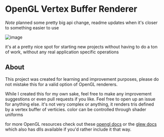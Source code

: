 # OpenGL Vertex Buffer Renderer

_Note_ planned some pretty big api change, readme updates when it's closer to something easier to use

![image](https://user-images.githubusercontent.com/63762367/208301983-565a4faf-e8e3-42c5-bfcb-21fdbea11d05.png)

it's at a pretty nice spot for starting new projects without having to do a ton of work, without any real application specific operations

## About

This project was created for learning and improvement purposes, please do not mistake this for a valid option of OpenGL renderers.


While I created this for my own sake, feel free to make any improvement suggestions or even pull requests if you like. Feel free
to open up an issue for anything else. it's not very complex or anything, it renders tris defined by a vertex buffer of verticies.
color can be controlled through shader uniforms


for more OpenGL resources check out these [opengl docs](https://docs.gl/) or the [glew docs](https://www.glfw.org/) which also has dlls available
if you'd rather include it that way.


